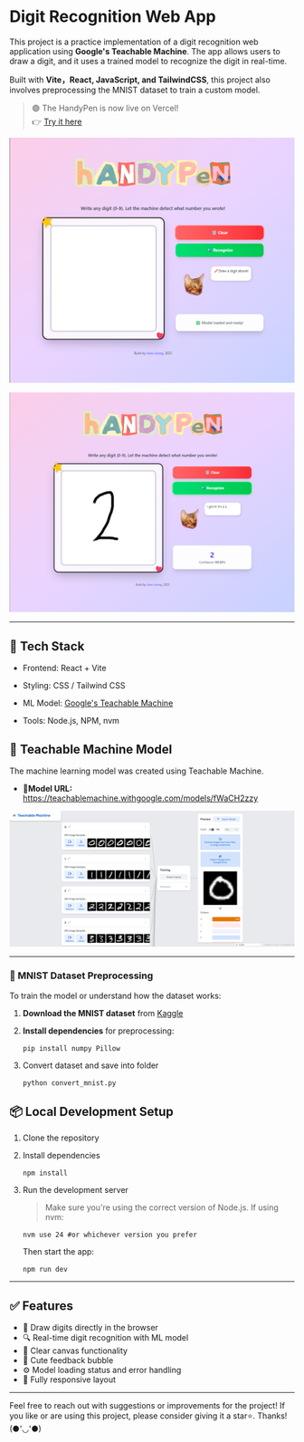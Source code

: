 # Digit Recognition Web App

This project is a practice implementation of a digit recognition web application using **Google's Teachable Machine**. The app allows users to draw a digit, and it uses a trained model to recognize the digit in real-time.

Built with **Vite，React, JavaScript, and TailwindCSS**, this project also involves preprocessing the MNIST dataset to train a custom model.

> 🟢 The HandyPen is now live on Vercel!  
> 👉 [Try it here](https://digit-recognition-three.vercel.app/)  

![HandyPen UI Preview](Readme_image/Website_interface.png)

![HandyPen Demo](Readme_image/Demo.png)

---

## 🚀 Tech Stack
- Frontend: React + Vite

- Styling: CSS / Tailwind CSS

- ML Model: [Google's Teachable Machine](https://teachablemachine.withgoogle.com)  

- Tools: Node.js, NPM, nvm
  
## 🧾 Teachable Machine Model
The machine learning model was created using Teachable Machine.
- 🔗**Model URL:** https://teachablemachine.withgoogle.com/models/fWaCH2zzy

<img src="Readme_image/photo.png" alt = 'Teachable Machine UI Preview'>

---
### 🧾 MNIST Dataset Preprocessing
To train the model or understand how the dataset works:

1. **Download the MNIST dataset** from [Kaggle](https://www.kaggle.com/datasets/marvinluckianto/mnist-dataset?resource=download) 

2. **Install dependencies** for preprocessing:
    ```
    pip install numpy Pillow
    ```

3. Convert dataset and save into folder
    ```
    python convert_mnist.py
    ```

## 📦 Local Development Setup
1. Clone the repository
   
2. Install dependencies
   ```
   npm install
    ```
3. Run the development server
   >Make sure you're using the correct version of Node.js. If using nvm:
   ```
   nvm use 24 #or whichever version you prefer
   ```
   Then start the app:
   ```
   npm run dev
    ```

---
## ✅ Features
- 🎨 Draw digits directly in the browser
- 🔍 Real-time digit recognition with ML model
- 🧼 Clear canvas functionality
- 💬 Cute feedback bubble
- ⚙️ Model loading status and error handling
- 📱 Fully responsive layout

---
Feel free to reach out with suggestions or improvements for the project! If you like or are using this project, please consider giving it a star⭐. Thanks! (●'◡'●)